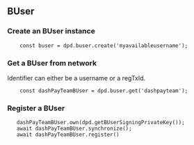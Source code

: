 ## BUser

### Create an BUser instance
```
    const buser = dpd.buser.create('myavailableusername');
```

### Get a BUser from network

Identifier can either be a username or a regTxId.
```
    const dashPayTeamBUser = dpd.buser.get('dashpayteam');
```

### Register a BUser

```
   dashPayTeamBUser.own(dpd.getBUserSigningPrivateKey());
   await dashPayTeamBUser.synchronize();
   await dashPayTeamBUser.register()
```
